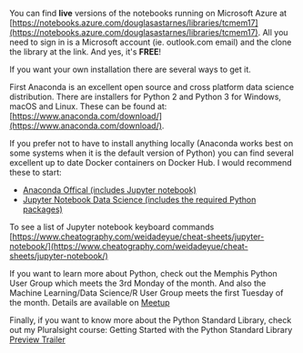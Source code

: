 You can find **live** versions of the notebooks running on Microsoft Azure at [https://notebooks.azure.com/douglasastarnes/libraries/tcmem17](https://notebooks.azure.com/douglasastarnes/libraries/tcmem17).  All you need to sign in is a Microsoft account (ie. outlook.com email) and the clone the library at the link.  And yes, it's **FREE**!

If you want your own installation there are several ways to get it.

First Anaconda is an excellent open source and cross platform data science distribution.  There are installers for Python 2 and Python 3 for Windows, macOS and Linux.  These can be found at: [https://www.anaconda.com/download/](https://www.anaconda.com/download/).

If you prefer not to have to install anything locally (Anaconda works best on some systems when it is the default version of Python) you can find several excellent up to date Docker containers on Docker Hub.  I would recommend these to start:
* [Anaconda Offical (includes Jupyter notebook)](https://hub.docker.com/r/continuumio/anaconda3/)
* [Jupyter Notebook Data Science (includes the required Python packages)](https://hub.docker.com/r/jupyter/datascience-notebook/)

To see a list of Jupyter notebook keyboard commands [https://www.cheatography.com/weidadeyue/cheat-sheets/jupyter-notebook/](https://www.cheatography.com/weidadeyue/cheat-sheets/jupyter-notebook/)

If you want to learn more about Python, check out the Memphis Python User Group which meets the 3rd Monday of the month.  And also the Machine Learning/Data Science/R User Group meets the first Tuesday of the month.  Details are available on [Meetup](https://www.meetup.com/memphis-technology-user-groups/)

Finally, if you want to know more about the Python Standard Library, check out my Pluralsight course: Getting Started with the Python Standard Library [Preview Trailer](https://www.youtube.com/watch?v=SNsk5zY6Sjw)